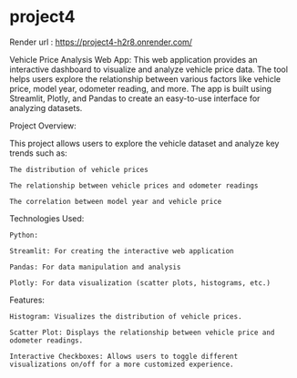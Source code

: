 # project4

Render url : https://project4-h2r8.onrender.com/

Vehicle Price Analysis Web App:
This web application provides an interactive dashboard to visualize and analyze vehicle price data. The tool helps users explore the relationship between various factors like vehicle price, model year, odometer reading, and more. The app is built using Streamlit, Plotly, and Pandas to create an easy-to-use interface for analyzing datasets.

Project Overview:

This project allows users to explore the vehicle dataset and analyze key trends such as:

    The distribution of vehicle prices
    
    The relationship between vehicle prices and odometer readings
    
    The correlation between model year and vehicle price

Technologies Used:

    Python:
    
    Streamlit: For creating the interactive web application
    
    Pandas: For data manipulation and analysis
    
    Plotly: For data visualization (scatter plots, histograms, etc.)

Features:

    Histogram: Visualizes the distribution of vehicle prices.
    
    Scatter Plot: Displays the relationship between vehicle price and odometer readings.
    
    Interactive Checkboxes: Allows users to toggle different visualizations on/off for a more customized experience.
